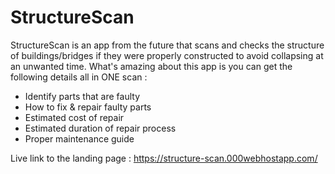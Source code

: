 # StructureScan
StructureScan is an app from the future that scans and checks the structure of buildings/bridges if they were properly constructed to avoid collapsing at an unwanted time.
What's amazing about this app is you can get the following details all in ONE scan :
- Identify parts that are faulty
- How to fix & repair faulty parts
- Estimated cost of repair
- Estimated duration of repair process
- Proper maintenance guide

Live link to the landing page : https://structure-scan.000webhostapp.com/

